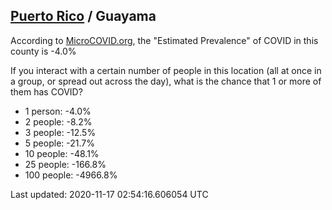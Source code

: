 
## [Puerto Rico](/united-states/puerto-rico) / Guayama

According to [MicroCOVID.org](http://microcovid.org),
the "Estimated Prevalence" of COVID in this county is -4.0%

If you interact with a certain number of people in this location
(all at once in a group, or spread out across the day), what is the chance that
1 or more of them has COVID?

- 1 person: -4.0%
- 2 people: -8.2%
- 3 people: -12.5%
- 5 people: -21.7%
- 10 people: -48.1%
- 25 people: -166.8%
- 100 people: -4966.8%

Last updated: 2020-11-17 02:54:16.606054 UTC
